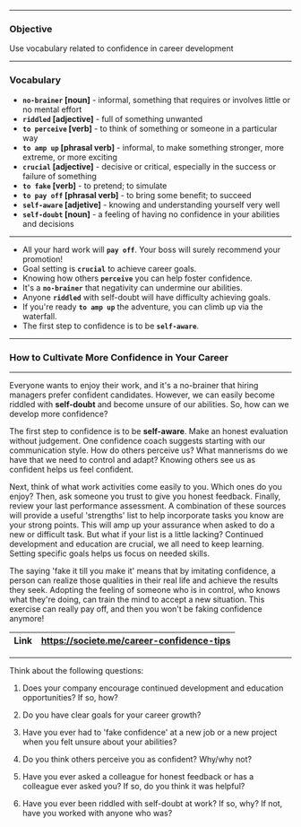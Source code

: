 
---
### Objective

Use vocabulary related to confidence in career development

---
### Vocabulary

- **`no-brainer` [noun]** - informal, something that requires or involves little or no mental effort
- **`riddled` [adjective]** - full of something unwanted
- **`to perceive` [verb]** - to think of something or someone in a particular way
- **`to amp up` [phrasal verb]** - informal, to make something stronger, more extreme, or more exciting
- **`crucial` [adjective]** - decisive or critical, especially in the success or failure of something
- **`to fake` [verb]** - to pretend; to simulate
- **`to pay off` [phrasal verb]** - to bring some benefit; to succeed
- **`self-aware` [adjetive]** - knowing and understanding yourself very well
- **`self-doubt` [noun]** - a feeling of having no confidence in your abilities and decisions

---

- All your hard work will **`pay off`**. Your boss will surely recommend your promotion! 
- Goal setting is **`crucial`** to achieve career goals. 
- Knowing how others **`perceive`** you can help foster confidence. 
- It's a **`no-brainer`** that negativity can undermine our abilities. 
- Anyone **`riddled`** with self-doubt will have difficulty achieving goals.
- If you're ready **`to amp up`** the adventure, you can climb up via the waterfall.
- The first step to confidence is to be **`self-aware`**.

---
### How to Cultivate More Confidence in Your Career

---

Everyone wants to enjoy their work, and it's a no-brainer that hiring managers prefer confident candidates. However, we can easily become riddled with **self-doubt** and become unsure of our abilities. So, how can we develop more confidence?

The first step to confidence is to be **self-aware**. Make an honest evaluation without judgement. One confidence coach suggests starting with our communication style. How do others perceive us? What mannerisms do we have that we need to control and adapt? Knowing others see us as confident helps us feel confident.

Next, think of what work activities come easily to you. Which ones do you enjoy? Then, ask someone you trust to give you honest feedback. Finally, review your last performance assessment. A combination of these sources will provide a useful 'strengths' list to help incorporate tasks you know are your strong points. This will amp up your assurance when asked to do a new or difficult task. But what if your list is a little lacking? Continued development and education are crucial, we all need to keep learning. Setting specific goals helps us focus on needed skills.

The saying 'fake it till you make it' means that by imitating confidence, a person can realize those qualities in their real life and achieve the results they seek. Adopting the feeling of someone who is in control, who knows what they're doing, can train the mind to accept a new situation. This exercise can really pay off, and then you won't be faking confidence anymore!

| Link | https://societe.me/career-confidence-tips |
| ---- | ----------------------------------------- |

---

Think about the following questions:

1. Does your company encourage continued development and education opportunities? If so, how?

2. Do you have clear goals for your career growth?

3. Have you ever had to 'fake confidence' at a new job or a new project when you felt unsure about your abilities?

4. Do you think others perceive you as confident? Why/why not?

5. Have you ever asked a colleague for honest feedback or has a colleague ever asked you? If so, do you think it was helpful?

6. Have you ever been riddled with self-doubt at work? If so, why? If not, have you worked with anyone who was?